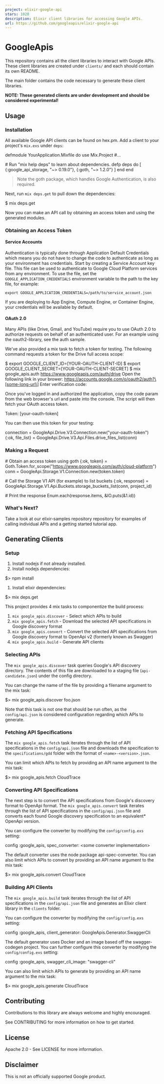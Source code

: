 ```yaml
---
project: elixir-google-api
stars: 1020
description: Elixir client libraries for accessing Google APIs.
url: https://github.com/googleapis/elixir-google-api
---
```


GoogleApis
==========

This repository contains all the client libraries to interact with Google APIs. These client libraries are created under `clients/` and each should contain its own README.

The main folder contains the code necessary to generate these client libraries.

**NOTE: These generated clients are under development and should be considered experimental!**

Usage
-----

### Installation

All available Google API clients can be found on hex.pm. Add a client to your project's `mix.exs` under `deps`:

defmodule YourApplication.Mixfile do
  use Mix.Project
  #...

  \# Run "mix help deps" to learn about dependencies.
  defp deps do
    \[
      {:google\_api\_storage, "~> 0.19.0"},
      {:goth, "~> 1.2.0"}
    \]
  end
end

> Note the goth package, which handles Google Authentication, is also required.

Next, run `mix deps.get` to pull down the dependencies:

$ mix deps.get

Now you can make an API call by obtaining an access token and using the generated modules.

### Obtaining an Access Token

#### Service Accounts

Authentication is typically done through Application Default Credentials which means you do not have to change the code to authenticate as long as your environment has credentials. Start by creating a Service Account key file. This file can be used to authenticate to Google Cloud Platform services from any environment. To use the file, set the `GOOGLE_APPLICATION_CREDENTIALS` environment variable to the path to the key file, for example:

```
export GOOGLE_APPLICATION_CREDENTIALS=/path/to/service_account.json
```

If you are deploying to App Engine, Compute Engine, or Container Engine, your credentials will be available by default.

#### OAuth 2.0

Many APIs (like Drive, Gmail, and YouTube) require you to use OAuth 2.0 to authorize requests on behalf of an authenticated user. For an example using the oauth2-library, see the auth sample.

We've also provided a mix task to fetch a token for testing. The following command requests a token for the Drive full access scope:

$ export GOOGLE\_CLIENT\_ID=\[YOUR-OAUTH-CLIENT-ID\]
$ export GOOGLE\_CLIENT\_SECRET=\[YOUR-OAUTH-CLIENT-SECRET\]
$ mix google\_apis.auth https://www.googleapis.com/auth/drive
Open the following link in your brower:
https://accounts.google.com/o/oauth2/auth?\[some-long-url\]
Enter verification code:

Once you've logged in and authorized the application, copy the code param from the web browser's url and paste into the console. The script will then fetch your OAuth access token.

Token: \[your-oauth-token\]

You can then use this token for your testing:

connection \= GoogleApi.Drive.V3.Connection.new("your-oauth-token")
{:ok, file\_list} \= GoogleApi.Drive.V3.Api.Files.drive\_files\_list(conn)

### Making a Request

\# Obtain an access token using goth
{:ok, token} \= Goth.Token.for\_scope("https://www.googleapis.com/auth/cloud-platform")
conn \= GoogleApi.Storage.V1.Connection.new(token.token)

\# Call the Storage V1 API (for example) to list buckets
{:ok, response} \= GoogleApi.Storage.V1.Api.Buckets.storage\_buckets\_list(conn, project\_id)

\# Print the response
Enum.each(response.items, &IO.puts(&1.id))

### What's Next?

Take a look at our elixir-samples repository repository for examples of calling individual APIs and a getting started tutorial app.

Generating Clients
------------------

### Setup

1.  Install nodejs if not already installed.
2.  Install nodejs dependencies:

$\> npm install

1.  Install elixir dependencies:

$\> mix deps.get

This project provides 4 mix tasks to componentize the build process:

1.  `mix google_apis.discover` - Select which APIs to build
2.  `mix google_apis.fetch` - Download the selected API specifications in Google discovery format
3.  `mix google_apis.convert` - Convert the selected API specifications from Google discovery format to OpenApi v2 (formerly known as Swagger)
4.  `mix google_apis.build` - Generate API clients

### Selecting APIs

The `mix google_apis.discover` task queries Google's API discovery directory. The contents of this file are downloaded to a staging file (`api-candidate.json`) under the config directory.

You can change the name of the file by providing a filename argument to the mix task:

$\> mix google\_apis.discover foo.json

Note that this task is not one that should be run often, as the `config/api.json` is considered configuration regarding which APIs to generate.

### Fetching API Specifications

The `mix google_apis.fetch` task iterates through the list of API specifications in the `config/api.json` file and downloads the specification to the `specifications/gdd` folder with the format of `<name>-<version>.json`.

You can limit which APIs to fetch by providing an API name argument to the mix task:

$\> mix google\_apis.fetch CloudTrace

### Converting API Specifications

The next step is to convert the API specifications from Google's discovery format to OpenApi format. The `mix google_apis.convert` task iterates through the list of API specifications in the `config/api.json` file and converts each found Google discovery specification to an equivalent\* OpenApi version.

You can configure the converter by modifying the `config/config.exs` setting:

config :google\_apis, spec\_converter: <some converter implementation\>

The default converter uses the node package api-spec-converter. You can also limit which APIs to convert by providing an API name argument to the mix task:

$\> mix google\_apis.convert CloudTrace

### Building API Clients

The `mix google_apis.build` task iterates through the list of API specifications in the `config/api.json` file and generates an Elixir client library in the `clients` folder.

You can configure the converter by modifying the `config/config.exs` setting:

config :google\_apis, client\_generator: GoogleApis.Generator.SwaggerCli

The default generator uses Docker and an image based off the swagger-codegen project. You can further configure this converter by modifying the `config/config.exs` setting:

config :google\_apis, swagger\_cli\_image: "swagger-cli"

You can also limit which APIs to generate by providing an API name argument to the mix task:

$\> mix google\_apis.generate CloudTrace

Contributing
------------

Contributions to this library are always welcome and highly encouraged.

See CONTRIBUTING for more information on how to get started.

License
-------

Apache 2.0 - See LICENSE for more information.

Disclaimer
----------

This is not an officially supported Google product.
